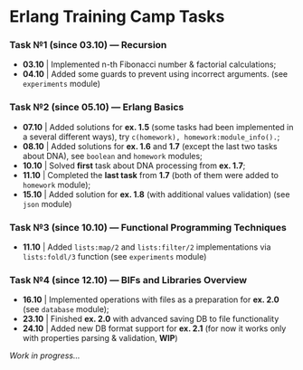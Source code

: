 # Erlang Training Camp Tasks

### Task №1 (since 03.10) — Recursion

* **03.10** | Implemented n-th Fibonacci number & factorial calculations;
* **04.10** | Added some guards to prevent using incorrect arguments. (see `experiments` module)

### Task №2 (since 05.10) — Erlang Basics

* **07.10** | Added solutions for **ex. 1.5** (some tasks had been implemented in a several different ways), try 
`c(homework), homework:module_info().`;
* **08.10** | Added solutions for **ex. 1.6** and **1.7** (except the last two tasks about DNA), see `boolean` and 
`homework` modules;
* **10.10** | Solved **first** task about DNA processing from **ex. 1.7**;
* **11.10** | Completed the **last task** from **1.7** (both of them were added to `homework` module);
* **15.10** | Added solution for **ex. 1.8** (with additional values validation) (see `json` module)
   
### Task №3 (since 10.10) — Functional Programming Techniques

* **11.10** | Added `lists:map/2` and `lists:filter/2` implementations via `lists:foldl/3` function (see `experiments` 
module)

### Task №4 (since 12.10) — BIFs and Libraries Overview

* **16.10** | Implemented operations with files as a preparation for **ex. 2.0** (see `database` module);
* **23.10** | Finished **ex. 2.0** with advanced saving DB to file functionality
* **24.10** | Added new DB format support for **ex. 2.1** (for now it works only with properties parsing & validation, **WIP**)

_Work in progress..._